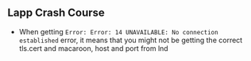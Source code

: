 ## Lapp Crash Course

- When getting `Error: Error: 14 UNAVAILABLE: No connection established` error, it means that you might not be getting the correct tls.cert and macaroon, host and port from lnd 